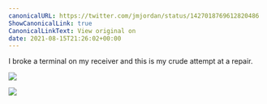 ```yaml
---
canonicalURL: https://twitter.com/jmjordan/status/1427018769612820486
ShowCanonicalLink: true
CanonicalLinkText: View original on
date: 2021-08-15T21:26:02+00:00
---
```

I broke a terminal on my receiver and this is my crude attempt at a repair.

![](/images/1427018769612820486-E83J_RsXsAg19Qb.jpg)

![](/images/1427018769612820486-E83KATzX0AE_lJC.jpg)